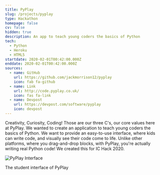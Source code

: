 ```yaml
---
title: PyPlay
slug: /projects/pyplay
type: Hackathon
homepage: false
cv: false
hidden: true
description: An app to teach young coders the basics of Python
tech:
  - Python
  - Heroku
  - HTML5
startdate: 2020-02-01T00:42:00.000Z
enddate: 2020-02-01T00:42:00.000Z
sources:
  - name: GitHub
    url: https://github.com/jackmorrison12/pyplay
    icon: fab fa-github
  - name: Link
    url: http://code.pyplay.co.uk/
    icon: fas fa-link
  - name: Devpost
    url: https://devpost.com/software/pyplay
    icon: devpost
---
```


Creativity, Curiosity, Coding! Those are our three C's, our core values here at PyPlay. We wanted to create an application to teach young coders the basics of Python. We want to provide an easy-to-use interface, where kids can write code, and visually see their code come to life. Unlike other platforms, where you drag-and-drop blocks, with PyPlay, you're actually writing real Python code! We created this for IC Hack 2020.

![PyPlay Interface](/img/pyplay-1.jpg "Pyplay Interface")<p class="caption">The student interface of PyPlay</p>
